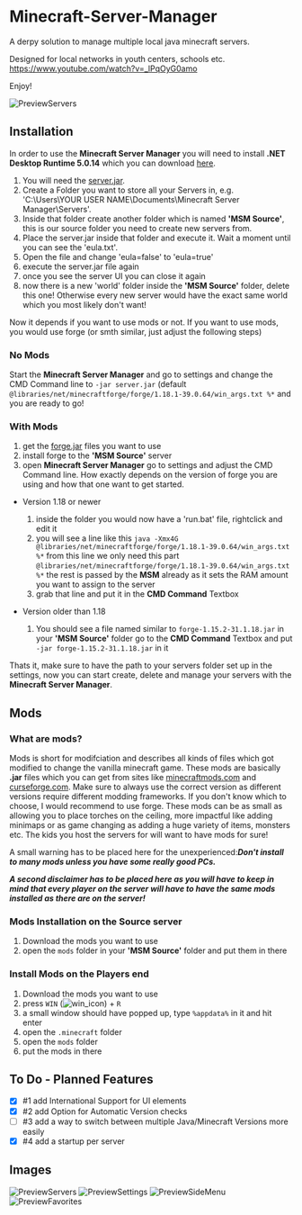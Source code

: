 # Minecraft-Server-Manager
A derpy solution to manage multiple local java minecraft servers.

Designed for local networks in youth centers, schools etc. 
https://www.youtube.com/watch?v=_lPqOyG0amo

Enjoy!

![PreviewServers](https://user-images.githubusercontent.com/99297851/153873081-1da6f202-c484-4e37-8282-441dab4bd23f.png)

## Installation
In order to use the **Minecraft Server Manager** you will need to install **.NET Desktop Runtime 5.0.14** which you can download [here](https://dotnet.microsoft.com/en-us/download/dotnet/5.0).
1. You will need the [server.jar](https://www.minecraft.net/en-us/download/server).
2. Create a Folder you want to store all your Servers in, e.g. 'C:\Users\YOUR USER NAME\Documents\Minecraft Server Manager\Servers\'.
3. Inside that folder create another folder which is named **'MSM Source'**, this is our source folder you need to create new servers from.
4. Place the server.jar inside that folder and execute it. Wait a moment until you can see the 'eula.txt'.
5. Open the file and change 'eula=false' to 'eula=true'
6. execute the server.jar file again
7. once you see the server UI you can close it again
8. now there is a new 'world' folder inside the **'MSM Source'** folder, delete this one! Otherwise every new server would have the exact same world which you most likely don't want!

Now it depends if you want to use mods or not. If you want to use mods, you would use forge (or smth similar, just adjust the following steps)

### No Mods
Start the **Minecraft Server Manager** and go to settings and change the CMD Command line to `-jar server.jar` (default `@libraries/net/minecraftforge/forge/1.18.1-39.0.64/win_args.txt %*` and you are ready to go!

### With Mods
1. get the [forge.jar](https://files.minecraftforge.net/net/minecraftforge/forge/) files you want to use
2. install forge to the **'MSM Source'** server
3. open **Minecraft Server Manager** go to settings and adjust the CMD Command line. How exactly depends on the version of forge you are using and how that one want to get started.
  - Version 1.18 or newer
    1. inside the folder you would now have a 'run.bat' file, rightclick and edit it
    2. you will see a line like this `java -Xmx4G @libraries/net/minecraftforge/forge/1.18.1-39.0.64/win_args.txt %*` from this line we only need this part `@libraries/net/minecraftforge/forge/1.18.1-39.0.64/win_args.txt %*` the rest is passed by the **MSM** already as it sets the RAM amount you want to assign to the server
    3. grab that line and put it in the **CMD Command** Textbox
    

  - Version older than 1.18
    1. You should see a file named similar to `forge-1.15.2-31.1.18.jar` in your **'MSM Source'** folder go to the **CMD Command** Textbox and put `-jar forge-1.15.2-31.1.18.jar` in it
 
 Thats it, make sure to have the path to your servers folder set up in the settings, now you can start create, delete and manage your servers with the **Minecraft Server Manager**.

## Mods
### What are mods?
Mods is short for modifciation and describes all kinds of files which got modified to change the vanilla minecraft game.
These mods are basically **.jar** files which you can get from sites like [minecraftmods.com](https://www.minecraftmods.com/) and [curseforge.com](https://www.curseforge.com/minecraft/mc-mods). Make sure to always use the correct version as different versions require different modding frameworks. If you don't know which to choose, I would recommend to use forge.
These mods can be as small as allowing you to place torches on the ceiling, more impactful like adding minimaps or as game changing as adding a huge variety of items, monsters etc. The kids you host the servers for will want to have mods for sure!

A small warning has to be placed here for the unexperienced:***Don't install to many mods unless you have some really good PCs.*** 

***A second disclaimer has to be placed here as you will have to keep in mind that every player on the server will have to have the same mods installed as there are on the server!***

### Mods Installation on the Source server
1. Download the mods you want to use
2. open the `mods` folder in your **'MSM Source'** folder and put them in there

### Install Mods on the Players end
1. Download the mods you want to use
2. press `WIN` (![win_icon](https://user-images.githubusercontent.com/99297851/153912042-b4956d65-1f79-4bb3-8b03-63bbeae1c464.png)) + `R`
3. a small window should have popped up, type `%appdata%` in it and hit enter
4. open the `.minecraft` folder
5. open the `mods` folder
6. put the mods in there

## To Do - Planned Features
- [x] #1 add International Support for UI elements
- [x] #2 add Option for Automatic Version checks
- [ ] #3 add a way to switch between multiple Java/Minecraft Versions more easily
- [x] #4 add a startup per server

## Images
![PreviewServers](https://user-images.githubusercontent.com/99297851/153873081-1da6f202-c484-4e37-8282-441dab4bd23f.png)
![PreviewSettings](https://user-images.githubusercontent.com/99297851/153873150-9b6a82f2-234d-4768-87d1-b42c064f75f8.png)
![PreviewSideMenu](https://user-images.githubusercontent.com/99297851/153873204-82b1f774-25a1-440b-b649-eaf998f22e11.png)
![PreviewFavorites](https://user-images.githubusercontent.com/99297851/153873367-72c37764-b75c-4c87-8bea-87f654a1f014.png)
